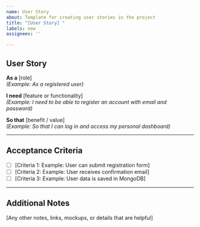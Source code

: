 ```yaml
---
name: User Story
about: Template for creating user stories in the project
title: "[User Story] "
labels: new
assignees: ''

---
```


## User Story

**As a** [role]  
*(Example: As a registered user)*

**I need** [feature or functionality]  
*(Example: I need to be able to register an account with email and password)*

**So that** [benefit / value]  
*(Example: So that I can log in and access my personal dashboard)*

---

## Acceptance Criteria

- [ ] [Criteria 1: Example: User can submit registration form]  
- [ ] [Criteria 2: Example: User receives confirmation email]  
- [ ] [Criteria 3: Example: User data is saved in MongoDB]

---

## Additional Notes

[Any other notes, links, mockups, or details that are helpful]

